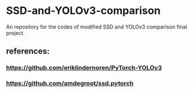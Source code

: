 # SSD-and-YOLOv3-comparison
An repository for the codes of modified SSD and YOLOv3 comparison final project.
## references:
### https://github.com/eriklindernoren/PyTorch-YOLOv3
### https://github.com/amdegroot/ssd.pytorch
